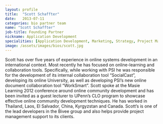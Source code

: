 ```yaml
---
layout: profile
title:  "Scott Schaffter"
date:   2013-07-11
categories: bio partner team
name: "Scott Schaffter"
job-title: Founding Partner
nickname: Application Development
specialities: [Application Development, Marketing, Strategy, Project Management, Organization Development]
image: /assets/images/bios/scott.jpg
---
```



Scott has over five years of experience in online systems development in an international context. Most recently he has focused on online-learning and collaboration tools. Specifically, while working with PSI he was responsible for the development of its internal collaboration tool “SocialCast”, developing its online University, as well as developing PSI’s new online document collaboration tool “WorkSmart”. Scott spoke at the Masie Learning 2012 conference around online community development and has been invited as a guest lecturer to UPenn’s CLO program to showcase effective online community development techniques. He has worked in Thailand, Laos, El Salvador, China, Kyrgyzstan and Canada. Scott’s is one of the lead developers in the Bivee group and also helps provide project management support to its clients.